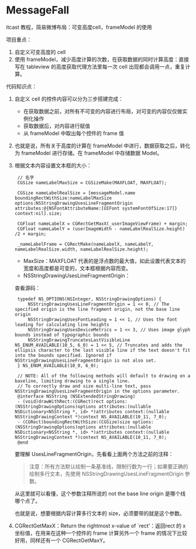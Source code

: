 # MessageFall
itcast 教程，简易微博布局：可变高度cell，frameModel 的使用

项目重点：
1. 自定义可变高度的 cell
2. 使用 frameModel，减少高度计算的次数，在获取数据的同时计算高度：直接写在 tableview 的高度获取代理方法里每一次 cell 出现都会调用一点，重复计算。

代码知识点：
1. 自定义 cell 的控件内容可以分为三步搭建完成：
   - 在获取数据之前，对所有不可变的内容进行布局，对可变的内容仅仅做实例化操作
    - 获取数据后，对内容进行赋值
   - 从 frameModel 中取出每个控件的 frame 值

2. 也就是说，所有关于高度的计算在 frameModel 中进行，数据获取之后，转化为 frameModel 进行存储。在 frameModel 中存储数据 Model。
3. 根据文本内容设置文本框的大小：

        // 名字
        CGSize nameLabelMaxSize = CGSizeMake(MAXFLOAT, MAXFLOAT);
    
        CGSize nameLabelRealSize = [messageModel.name boundingRectWithSize:nameLabelMaxSize options:NSStringDrawingUsesLineFragmentOrigin attributes:@{NSFontAttributeName:[UIFont systemFontOfSize:17]} context:nil].size;
    
        CGFloat nameLabelX = CGRectGetMaxX(_userImageViewFrame) + margin;
        CGFloat nameLabelY = (userImageWidth - nameLabelRealSize.height) /2 + margin;
    
        _nameLabelFrame = CGRectMake(nameLabelX, nameLabelY, nameLabelRealSize.width, nameLabelRealSize.height);

   - MaxSize：MAXFLOAT 代表的是浮点数的最大值，如此设置代表文本的宽度和高度都是可变的，文本框根据内容而变。
   - NSStringDrawingUsesLineFragmentOrigin：

	查看源码：

     	typedef NS_OPTIONS(NSInteger, NSStringDrawingOptions) {
        	NSStringDrawingUsesLineFragmentOrigin = 1 << 0, // The specified origin is the line fragment origin, not the base line origin
       		NSStringDrawingUsesFontLeading = 1 << 1, // Uses the font leading for calculating line heights
        	NSStringDrawingUsesDeviceMetrics = 1 << 3, // Uses image glyph bounds instead of typographic bounds
        	NSStringDrawingTruncatesLastVisibleLine NS_ENUM_AVAILABLE(10_5, 6_0) = 1 << 5, // Truncates and adds the ellipsis character to the last visible line if the text doesn't fit into the bounds specified. Ignored if NSStringDrawingUsesLineFragmentOrigin is not also set.
    	} NS_ENUM_AVAILABLE(10_0, 6_0);

    	// NOTE: All of the following methods will default to drawing on a baseline, limiting drawing to a single line.
    	// To correctly draw and size multi-line text, pass NSStringDrawingUsesLineFragmentOrigin in the options parameter.
    	@interface NSString (NSExtendedStringDrawing)
    	- (void)drawWithRect:(CGRect)rect options:(NSStringDrawingOptions)options attributes:(nullable NSDictionary<NSString *, id> *)attributes context:(nullable NSStringDrawingContext *)context NS_AVAILABLE(10_11, 7_0);
    	- (CGRect)boundingRectWithSize:(CGSize)size options:(NSStringDrawingOptions)options attributes:(nullable NSDictionary<NSString *, id> *)attributes context:(nullable NSStringDrawingContext *)context NS_AVAILABLE(10_11, 7_0);
    	@end

	要理解 UsesLineFragmentOrigin，先看看上面两个方法之前的注释：
	>注意：所有方法默认绘制一条基准线，限制行数为一行；如果要正确的绘制多行文本，先使用 NSStringDrawingUsesLineFragmentOrigin 参数。

	从这里就可以看懂，这个参数注释所说的 not the base line origin 是哪个线哪个点了。

	也就是说，想要根据内容计算多行文本的 size，必须要带的就是这个参数。

4. CGRectGetMaxX：Return the rightmost x-value of `rect'：返回rect 的 x 坐标值，在用来在这种一个控件的 frame 计算另外一个 frame 的情况下比较好用，同样还有一个 CGRectGetMaxY。
